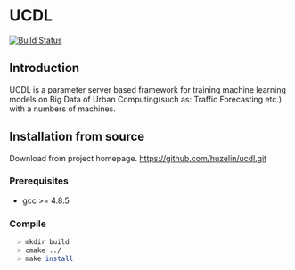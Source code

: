 # UCDL

[![Build Status](https://travis-ci.org/huzelin/ucdl.svg?branch=master)](https://travis-ci.org/huzelin/ucdl)

## Introduction
UCDL is a parameter server based framework for training machine learning models on Big Data of Urban Computing(such as: Traffic Forecasting etc.) with a numbers of machines.

## Installation from source

Download from project homepage. https://github.com/huzelin/ucdl.git

### Prerequisites

   * gcc >= 4.8.5

### Compile

```bash
  > mkdir build
  > cmake ../
  > make install
```


